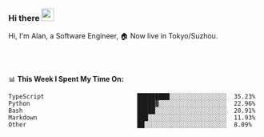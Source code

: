 ### Hi there <img src="https://media.giphy.com/media/hvRJCLFzcasrR4ia7z/giphy.gif" width="25px">

<!-- ![visitors](https://visitor-badge.glitch.me/badge?page_id=dislfyer.dislfyer) -->

Hi, I'm Alan, a Software Engineer, 🏠 Now live in Tokyo/Suzhou.

<br/>
<br/>

📊 **This Week I Spent My Time On:**


<!--START_SECTION:waka-->

```text
TypeScript                          █████████░░░░░░░░░░░░░░░░  35.23%
Python                              █████▓░░░░░░░░░░░░░░░░░░░  22.96%
Bash                                █████░░░░░░░░░░░░░░░░░░░░  20.91%
Markdown                            ███░░░░░░░░░░░░░░░░░░░░░░  11.93%
Other                               ██░░░░░░░░░░░░░░░░░░░░░░░  8.09%
```

<!--END_SECTION:waka-->

<!--
**About Me:**
 -->
